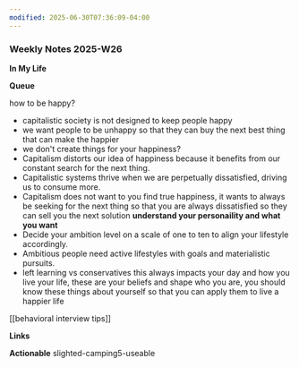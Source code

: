 ```yaml
---
modified: 2025-06-30T07:36:09-04:00
---
```


### Weekly Notes 2025-W26

**In My Life** 


**Queue**
<!-- Capture the ideas or thoughts that spark excitement, and everything that pops into your head -->
how to be happy?
- capitalistic society is not designed to keep people happy
- we want people to be unhappy so that they can buy the next best thing that can make the happier
- we don't create things for your happiness? 
- Capitalism distorts our idea of happiness because it benefits from our constant search for the next thing. 
- Capitalistic systems thrive when we are perpetually dissatisfied, driving us to consume more.
- Capitalism does not want to you find true happiness, it wants to always be seeking for the next thing so that you are always dissatisfied so they can sell you the next solution 
**understand your personaility and what you want**
- Decide your ambition level on a scale of one to ten to align your lifestyle accordingly.
- Ambitious people need active lifestyles with goals and materialistic pursuits.
- left learning vs conservatives this always impacts your day and how you live your life, these are your beliefs and shape who you are, you should know these things about yourself so that you can apply them to live a happier life

[[behavioral interview tips]]

**Links**


 **Actionable**
slighted-camping5-useable 